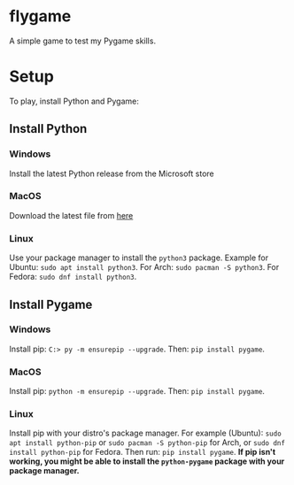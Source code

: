 # flygame
A simple game to test my Pygame skills.

# Setup
To play, install Python and Pygame:
## Install Python
### Windows
Install the latest Python release from the Microsoft store
### MacOS
Download the latest file from [here](https://www.python.org/downloads/macos/)
### Linux
Use your package manager to install the `python3` package. Example for Ubuntu: `sudo apt install python3`. For Arch: `sudo pacman -S python3`. For Fedora: `sudo dnf install python3`.
## Install Pygame
### Windows
Install pip: `C:> py -m ensurepip --upgrade`. Then: `pip install pygame`.
### MacOS
Install pip: `python -m ensurepip --upgrade`. Then: `pip install pygame`.
### Linux
Install pip with your distro's package manager. For example (Ubuntu): `sudo apt install python-pip` or `sudo pacman -S python-pip` for Arch, or `sudo dnf install python-pip` for Fedora.
Then run: `pip install pygame`.
**If pip isn't working, you might be able to install the `python-pygame` package with your package manager.**
